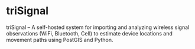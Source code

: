 # triSignal
triSignal – A self-hosted system for importing and analyzing wireless signal observations (WiFi, Bluetooth, Cell) to estimate device locations and movement paths using PostGIS and Python.
